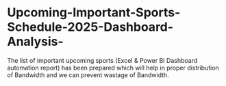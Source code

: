 # Upcoming-Important-Sports-Schedule-2025-Dashboard-Analysis-
The list of important upcoming sports (Excel &amp; Power BI Dashboard automation report) has been prepared which will help in proper distribution of Bandwidth and we can prevent wastage of Bandwidth.
